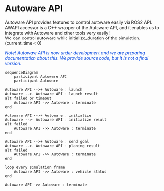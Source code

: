 # Autoware API

Autoware API provides features to control autoware easily via ROS2 API.  
AWAPI accessor is a C++ wrapper of the Autoware API, and it enables us to integrate with Autoware and other tools very easily!  
We can control autoware while initialize_duration of the simulation. (current_time < 0)

<font color="#065479E">*Note! Autoware API is now under development and we are preparing documentation about this. We provide source code, but it is not a final version.*</font>

```mermaid
sequenceDiagram
    participant Autoware API
    participant Autoware

Autoware API -->+ Autoware : launch
Autoware -->- Autoware API : launch result
alt failed or timeout
    Autoware API ->> Autoware : terminate
end

Autoware API -->+ Autoware : initialize
Autoware -->- Autoware API : initialize result
alt failed
    Autoware API ->> Autoware : terminate
end

Autoware API -->+ Autoware : send goal
Autoware -->- Autoware API : planing result
alt failed
    Autoware API ->> Autoware : terminate
end

loop every simulation frame
    Autoware API ->> Autoware : vehicle status
end

Autoware API ->> Autoware : terminate
```
